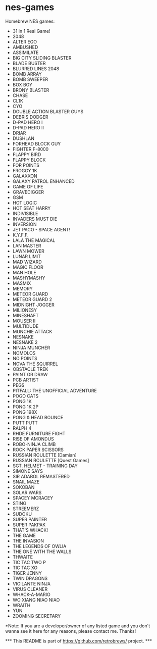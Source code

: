 # nes-games
Homebrew NES games:

 - 31 in 1 Real Game!<br />
 - 2048<br />
 - ALTER EGO<br />
 - AMBUSHED<br />
 - ASSIMILATE<br />
 - BIG CITY SLIDING BLASTER<br />
 - BLADE BUSTER<br />
 - BLURRED LINES 2048<br />
 - BOMB ARRAY<br />
 - BOMB SWEEPER<br />
 - BOX BOY<br />
 - BRONY BLASTER<br />
 - CHASE<br />
 - CL1K<br />
 - CYO<br />
 - DOUBLE ACTION BLASTER GUYS<br />
 - DEBRIS DODGER<br />
 - D-PAD HERO I<br />
 - D-PAD HERO II<br />
 - DRIAR<br />
 - DUSHLAN<br />
 - FORHEAD BLOCK GUY<br />
 - FIGHTER F-8000<br />
 - FLAPPY BIRD<br />
 - FLAPPY BLOCK<br />
 - FOR POINTS<br />
 - FROGGY 1K<br />
 - GALAXXON<br />
 - GALAXY PATROL ENHANCED<br />
 - GAME OF LIFE<br />
 - GRAVEDIGGER<br />
 - GSM<br />
 - HOT LOGIC<br />
 - HOT SEAT HARRY<br />
 - INDIVISIBLE<br />
 - INVADERS MUST DIE<br />
 - INVERSION<br />
 - JET PACO - SPACE AGENT!<br />
 - K.Y.F.F.<br />
 - LALA THE MAGICAL<br />
 - LAN MASTER<br />
 - LAWN MOWER<br />
 - LUNAR LIMIT<br />
 - MAD WIZARD<br />
 - MAGIC FLOOR<br />
 - MAN HOLE<br />
 - MASHYMASHY<br />
 - MASMIX<br />
 - MEMORY<br />
 - METEOR GUARD<br />
 - METEOR GUARD 2<br />
 - MIDNIGHT JOGGER<br />
 - MILIONESY<br />
 - MINESHAFT<br />
 - MOUSER II<br />
 - MULTIDUDE<br />
 - MUNCHIE ATTACK<br />
 - NESNAKE<br />
 - NESNAKE 2<br />
 - NINJA MUNCHER<br />
 - NOMOLOS<br />
 - NO POINTS<br />
 - NOVA THE SQUIRREL<br />
 - OBSTACLE TREK<br />
 - PAINT OR DRAW<br />
 - PCB ARTIST<br />
 - PEGS<br />
 - PITFALL: THE UNOFFICIAL ADVENTURE<br />
 - POGO CATS<br />
 - PONG 1K<br />
 - PONG 1K 2P<br />
 - PONG 198X<br />
 - PONG &amp; HEAD BOUNCE<br />
 - PUTT PUTT<br />
 - RALPH 4<br />
 - RHDE FURNITURE FIGHT<br />
 - RISE OF AMONDUS<br />
 - ROBO-NINJA CLIMB<br />
 - ROCK PAPER SCISSORS<br />
 - RUSSIAN ROULETTE [Damian]<br />
 - RUSSIAN ROULETTE [Quest Games]<br />
 - SGT. HELMET - TRAINING DAY<br />
 - SIMONE SAYS<br />
 - SIR ADABOL REMASTERED<br />
 - SNAIL MAZE<br />
 - SOKOBAN<br />
 - SOLAR WARS<br />
 - SPACEY MCRACEY<br />
 - STING<br />
 - STREEMERZ<br />
 - SUDOKU<br />
 - SUPER PAINTER<br />
 - SUPER PAKPAK<br />
 - THAT&apos;S WHACK!<br />
 - THE GAME<br />
 - THE INVASION<br />
 - THE LEGENDS OF OWLIA<br />
 - THE ONE WITH THE WALLS<br />
 - THWAITE<br />
 - TIC TAC TWO P<br />
 - TIC TAC XO<br />
 - TIGER JENNY<br />
 - TWIN DRAGONS<br />
 - VIGILANTE NINJA<br />
 - VIRUS CLEANER<br />
 - WHACK-A-MARIO<br />
 - WO XIANG NIAO NIAO<br />
 - WRAITH<br />
 - YUN<br />
 - ZOOMING SECRETARY<br />

*Note: If you are a developer/owner of any listed game and you don't wanna see it here for any reasons, please contact me.
Thanks!

*** This README is part of https://github.com/retrobrews/ project. ***

